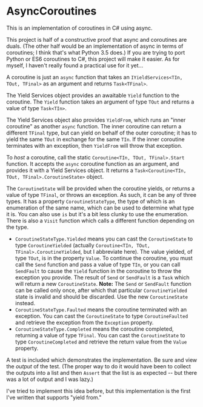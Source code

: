# AsyncCoroutines
This is an implementation of coroutines in C# using async.

This project is half of a constructive proof that async and coroutines are duals. (The other half would be an implementation of async in terms of coroutines; I think that's what Python 3.5 does.) If you are trying to port Python or ES6 coroutines to C#, this project will make it easier. As for myself, I haven't really found a practical use for it yet...

A coroutine is just an `async` function that takes an `IYieldServices<TIn, TOut, TFinal>` as an argument and returns `Task<TFinal>`.

The Yield Services object provides an awaitable `Yield` function to the coroutine. The `Yield` function takes an argument of type `TOut` and returns a value of type `Task<TIn>`.

The Yield Services object also provides `YieldFrom`, which runs an "inner coroutine" as another `async` function. The inner coroutine can return a different `TFinal` type, but can yield on behalf of the outer coroutine; it has to yield the same `TOut` in exchange for the same `TIn`. If the inner coroutine terminates with an exception, then `YieldFrom` will throw that exception.

To *host* a coroutine, call the static `Coroutine<TIn, TOut, TFinal>.Start` function. It accepts the `async` coroutine function as an argument, and provides it with a Yield Services object. It returns a `Task<Coroutine<TIn, TOut, TFinal>.CoroutineState>` object.

The `CoroutineState` will be provided when the coroutine yields, or returns a value of type `TFinal`, or throws an exception. As such, it can be any of three types. It has a property `CoroutineStateType`, the type of which is an enumeration of the same name, which can be used to determine what type it is. You can also use `is` but it's a bit less clunky to use the enumeration. There is also a `Visit` function which calls a different function depending on the type.

* `CoroutineStateType.Yielded` means you can cast the `CoroutineState` to type `CoroutineYielded` (actually `Coroutine<TIn, TOut, TFinal>.CoroutineYielded`, but I abbreviate here). The value yielded, of type `TOut`, is in the property `Value`. To continue the coroutine, you must call the `Send` function and pass a value of type `TIn`, or you can call `SendFault` to cause the `Yield` function in the coroutine to throw the exception you provide. The result of `Send` or `SendFault` is a `Task` which will return a new `CoroutineState`. **Note:** The `Send` or `SendFault` function can be called only once, after which that particular `CoroutineYielded` state is invalid and should be discarded. Use the new `CoroutineState` instead.
* `CoroutineStateType.Faulted` means the coroutine terminated with an exception. You can cast the `CoroutineState` to type `CoroutineFaulted` and retrieve the exception from the `Exception` property.
* `CoroutineStateType.Completed` means the coroutine completed, returning a value of type `TFinal`. You can cast the `CoroutineState` to type `CoroutineCompleted` and retrieve the return value from the `Value` property.

A test is included which demonstrates the implementation. Be sure and view the *output* of the test. (The proper way to do it would have been to collect the outputs into a list and then `Assert` that the list is as expected -- but there was a lot of output and I was lazy.)

I've tried to implement this idea before, but this implementation is the first I've written that supports "yield from."
